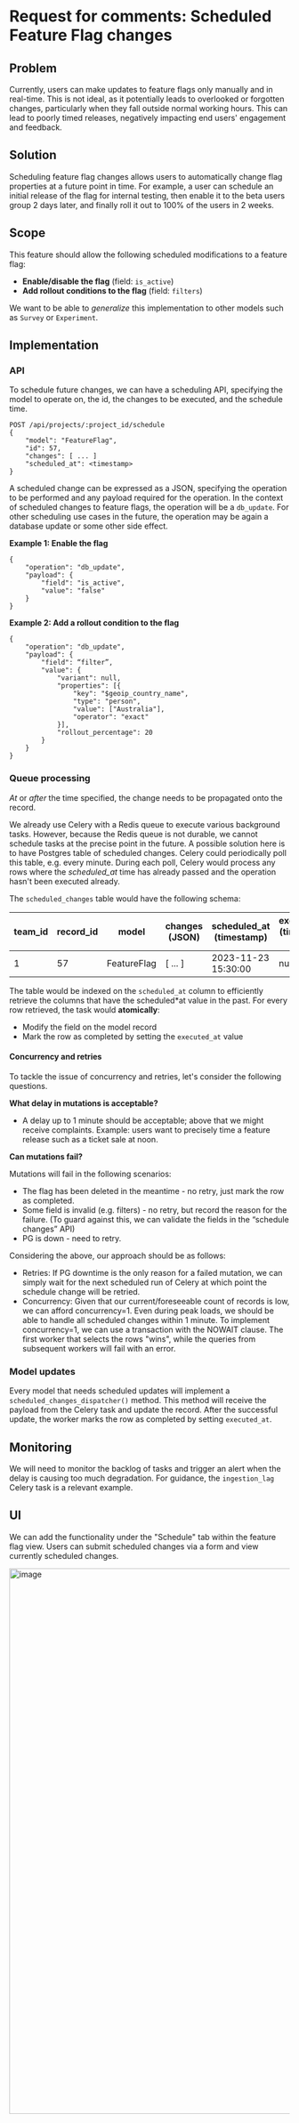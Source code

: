 # Request for comments: Scheduled Feature Flag changes

## Problem

Currently, users can make updates to feature flags only manually and in real-time. This is not ideal, as it potentially leads to overlooked or forgotten changes, particularly when they fall outside normal working hours. This can lead to poorly timed releases, negatively impacting end users' engagement and feedback.

## Solution

Scheduling feature flag changes allows users to automatically change flag properties at a future point in time. For example, a user can schedule an initial release of the flag for internal testing, then enable it to the beta users group 2 days later, and finally roll it out to 100% of the users in 2 weeks.

## Scope

This feature should allow the following scheduled modifications to a feature flag:

-   **Enable/disable the flag** (field: `is_active`)
-   **Add rollout conditions to the flag** (field: `filters`)

We want to be able to _generalize_ this implementation to other models such as `Survey` or `Experiment`.

## Implementation

### API

To schedule future changes, we can have a scheduling API, specifying the model to operate on, the id, the changes to be executed, and the schedule time.

```
POST /api/projects/:project_id/schedule
{
    "model": "FeatureFlag",
    "id": 57,
    "changes": [ ... ]
    "scheduled_at": <timestamp>
}
```

A scheduled change can be expressed as a JSON, specifying the operation to be performed and any payload required for the operation. In the context of scheduled changes to feature flags, the operation will be a `db_update`. For other scheduling use cases in the future, the operation may be again a database update or some other side effect.

**Example 1: Enable the flag**

```
{
    "operation": "db_update",
    "payload": {
        "field": "is_active",
        "value": "false"
    }
}
```

**Example 2: Add a rollout condition to the flag**

```
{
    "operation": "db_update",
    "payload": {
        "field": “filter”,
        "value": {
            "variant": null,
            "properties": [{
                "key": "$geoip_country_name",
                "type": "person",
                "value": ["Australia"],
                "operator": "exact"
            }],
            "rollout_percentage": 20
        }
    }
}
```

### Queue processing

_At_ or _after_ the time specified, the change needs to be propagated onto the record.

We already use Celery with a Redis queue to execute various background tasks. However, because the Redis queue is not durable, we cannot schedule tasks at the precise point in the future. A possible solution here is to have Postgres table of scheduled changes. Celery could periodically poll this table, e.g. every minute. During each poll, Celery would process any rows where the _scheduled_at_ time has already passed and the operation hasn't been executed already.

The `scheduled_changes` table would have the following schema:

| team_id | record_id | model       | changes (JSON) | scheduled_at (timestamp) | executed_at (timestamp, null) |
| ------- | --------- | ----------- | -------------- | ------------------------ | ----------------------------- |
| 1       | 57        | FeatureFlag | [ ... ]        | 2023-11-23 15:30:00      | null                          |

The table would be indexed on the `scheduled_at` column to efficiently retrieve the columns that have the scheduled\*at value in the past. For every row retrieved, the task would **atomically**:

-   Modify the field on the model record
-   Mark the row as completed by setting the `executed_at` value

#### Concurrency and retries

To tackle the issue of concurrency and retries, let's consider the following questions.

**What delay in mutations is acceptable?**

-   A delay up to 1 minute should be acceptable; above that we might receive complaints. Example: users want to precisely time a feature release such as a ticket sale at noon.

**Can mutations fail?**

Mutations will fail in the following scenarios:

-   The flag has been deleted in the meantime - no retry, just mark the row as completed.
-   Some field is invalid (e.g. filters) - no retry, but record the reason for the failure. (To guard against this, we can validate the fields in the “schedule changes” API)
-   PG is down - need to retry.

Considering the above, our approach should be as follows:

-   Retries: If PG downtime is the only reason for a failed mutation, we can simply wait for the next scheduled run of Celery at which point the schedule change will be retried.
-   Concurrency: Given that our current/foreseeable count of records is low, we can afford concurrency=1. Even during peak loads, we should be able to handle all scheduled changes within 1 minute. To implement concurrency=1, we can use a transaction with the NOWAIT clause. The first worker that selects the rows "wins", while the queries from subsequent workers will fail with an error.

### Model updates

Every model that needs scheduled updates will implement a `scheduled_changes_dispatcher()` method. This method will receive the payload from the Celery task and update the record. After the successful update, the worker marks the row as completed by setting `executed_at`.

## Monitoring

We will need to monitor the backlog of tasks and trigger an alert when the delay is causing too much degradation. For guidance, the `ingestion_lag` Celery task is a relevant example.

## UI

We can add the functionality under the "Schedule" tab within the feature flag view. Users can submit scheduled changes via a form and view currently scheduled changes.

<img width="981" alt="image" src="https://github.com/PostHog/posthog/assets/22996112/ff9f1c4c-c2f6-4dde-a420-bc282c5adcc8">
